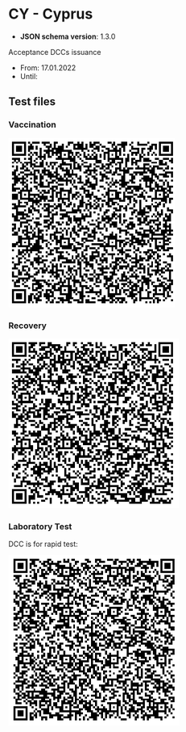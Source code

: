 # CY - Cyprus

* **JSON schema version**: 1.3.0

Acceptance DCCs issuance
* From: 17.01.2022
* Until:

## Test files

### Vaccination

![VAC_01](VAC_01.png)

### Recovery

![REC_01](REC_01.png)

### Laboratory Test

DCC is for rapid test:

![TEST_01](TEST_01.png)
